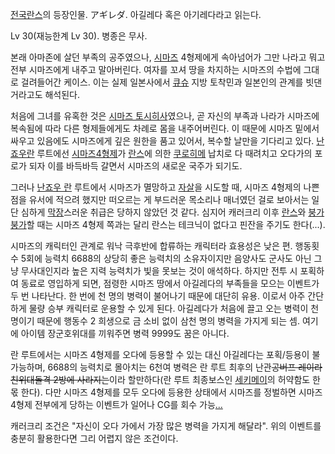 [전국란스](%EC%A0%84%EA%B5%AD%EB%9E%80%EC%8A%A4.md)의 등장인물. アギレダ. 아길레다 혹은 아기레다라고
읽는다.

Lv 30(재능한계 Lv 30). 병종은 무사.

본래 아마존에 살던 부족의 공주였으나, [시마즈](%EC%8B%9C%EB%A7%88%EC%A6%88.md) 4형제에게 속아넘어가 그만
나라고 뭐고 전부 시마즈에게 내주고 말아버린다. 여자를 꼬셔 땅을 차지하는 시마즈의 수법에 그대로 걸려들어간 케이스. 이는 실제 일본사에서
[큐슈](%ED%81%90%EC%8A%88.md) 지방 토착민과 일본인의 관계를 빗댄거라고도 해석된다.

처음에 그녀를 유혹한 것은 [시마즈 토시히사](%EC%8B%9C%EB%A7%88%EC%A6%88%20%ED%86%A0%EC%8B%9C%ED%9E%88%EC%82%AC.md)였으나, 곧 자신의 부족과 나라가 시마즈에 복속됨에 따라 다른 형제들에게도 차례로 몸을 내주어버린다.
이 때문에 시마즈 밑에서 싸우고 있음에도 시마즈에게 깊은 원한을 품고 있어서, 복수할 날만을 기다리고 있다. [난죠우란](%EB%82%9C%EC%A3%A0%EC%9A%B0%20%EB%9E%80.md) 루트에선 [시마즈4형제](%EC%8B%9C%EB%A7%88%EC%A6%88%204%ED%98%95%EC%A0%9C.md)가
[란스](%EB%9E%80%EC%8A%A4.md)에 의한
[쿠로히메](%EC%BF%A0%EB%A1%9C%ED%9E%88%EB%A9%94.md) 납치로 다 때려치고 오다가의 포로가 되자 이를
바득바득 갈면서 시마즈의 새로운 국주가 되기도.

그러나 [난죠우 란](%EB%82%9C%EC%A3%A0%EC%9A%B0%20%EB%9E%80.md) 루트에서 시마즈가 멸망하고
[자살](%EC%9E%90%EC%82%B4.md)을 시도할 때, 시마즈 4형제의 나쁜 점을 유서에 적으려 했지만 떠오르는 게 부드러운
목소리나 매너였던 걸로 보아서는 일단 심하게 [막장](%EB%A7%89%EC%9E%A5.md)스러운 취급은 당하지 않았던 것 같다.
심지어 캐러크리 이후 [란스](%EB%9E%80%EC%8A%A4.md)와
[붕가붕가](%EB%B6%95%EA%B0%80%EB%B6%95%EA%B0%80.md)할 때는 시마즈 4형제 쪽과는 달리 란스는 테크닉이
없다고 핀잔을 주기도 한다(...).

시마즈의 캐릭터인 관계로 워낙 극후반에 합류하는 캐릭터라 효용성은 낮은 편. 행동횟수 5회에 능력치 6688의 상당히 좋은 능력치의
소유자이지만 음양사도 군사도 아닌 그냥 무사대인지라 높은 지력 능력치가 빛을 못보는 것이 애석하다. 하지만 전투 시 포획하여 동료로 영입하게
되면, 점령한 시마즈 땅에서 아길레다의 부족들을 모으는 이벤트가 두 번 나타난다. 한 번에 천 명의 병력이 불어나기 때문에 대단히 유용.
이로서 아주 간단하게 물량 승부 캐릭터로 운용할 수 있게 된다. 아길레다가 처음에 끌고 오는 병력이 천 명이기 때문에 행동수 2 희생으로 금
소비 없이 삼천 명의 병력을 가지게 되는 셈. 여기에 아이템 장군호위대를 끼워주면 병력 9999도 꿈은 아니다.

란 루트에서는 시마즈 4형제를 오다에 등용할 수 있는 대신 아길레다는 포획/등용이 불가능하며, 6688의 능력치로 몰아치는 6천여 병력은 란
루트 최후의 난관<del>공버프 레이라 친위대돌격 2방에 사라지는</del>이라 할만하다(란 루트 최종보스인
[세키메이](%EC%84%B8%ED%82%A4%EB%A9%94%EC%9D%B4.md)의 허약함도 한몫 한다). 다만 시마즈 4형제를
모두 오다에 등용한 상태에서 시마즈를 정벌하면 시마즈 4형제 전부에게 당하는 이벤트가 일어나 CG를 회수 가능[...](....md)

캐러크리 조건은 "자신이 오다 가에서 가장 많은 병력을 가지게 해달라". 위의 이벤트를 충분히 활용한다면 그리 어렵지 않은 조건이다.

